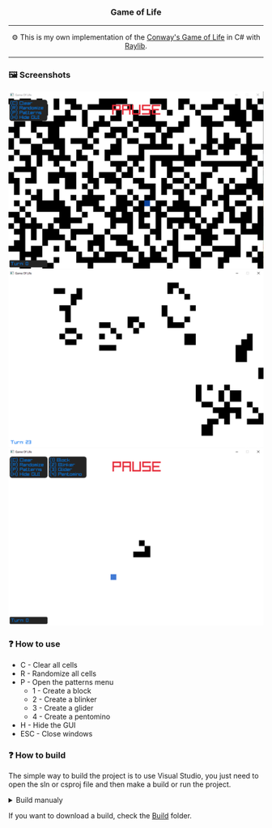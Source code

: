 <h3 align="center">Game of Life</h3>

---

<p align="center">⚙️ This is my own implementation of the <a href="https://en.wikipedia.org/wiki/Conway%27s_Game_of_Life">Conway's Game of Life</a> in C# with <a href="https://www.raylib.com/">Raylib</a>.</p>

---
### 🖼️ Screenshots
![screenshot1](./Screenshots/s1.png)
![screenshot2](./Screenshots/s2.png)
![screenshot3](./Screenshots/s3.png)

### ❓ How to use

- C - Clear all cells
- R - Randomize all cells
- P - Open the patterns menu
  - 1 - Create a block
  - 2 - Create a blinker
  - 3 - Create a glider
  - 4 - Create a pentomino
- H - Hide the GUI
- ESC - Close windows

### ❓ How to build

The simple way to build the project is to use Visual Studio, you just need to open the sln or csproj file and then make a build or run the project.

<details> <summary>Build manualy</summary>
<p>If you want to build manualy, you will need to install the latest dotnet SDK <a href="https://dotnet.microsoft.com/en-us/download">here</a>.</p>

<p>Then you just need to run the following cli command. You will need to choose your OS if you want to run it.</p>

```shell
# windows
$ dotnet publish -c Release -o ./Build -r win-x64 --self-contained true
$ dotnet publish -c Release -o ./Build -r win-x86 --self-contained true

# linux
$ dotnet publish -c Release -o ./Build -r linux-x64 --self-contained true
$ dotnet publish -c Release -o ./Build -r linux-arm --self-contained true

# macos
$ dotnet publish -c Release -o ./Build -r osx-x64 --self-contained true

$ mv ./icon.png ./Build/
```

</details>

If you want to download a build, check the <a href="./Build/">Build</a> folder.
